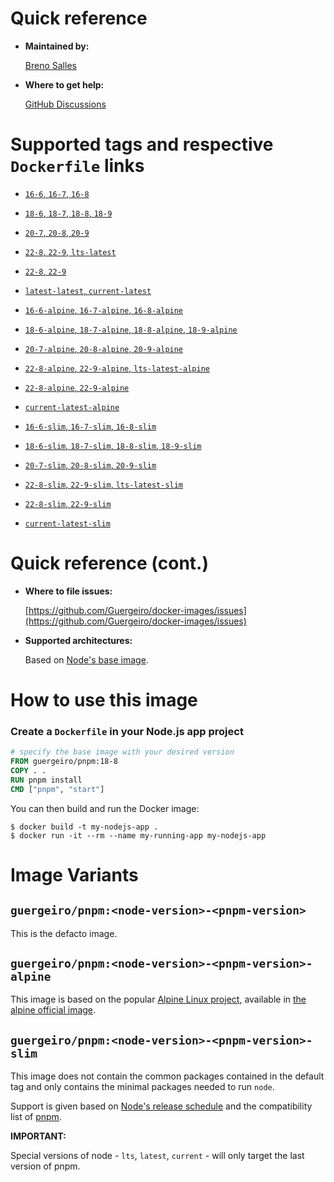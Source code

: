 # Quick reference

- **Maintained by:**

  [Breno Salles](https://brenosalles.com)

- **Where to get help:**

  [GitHub Discussions](https://github.com/Guergeiro/docker-images/discussions)

# Supported tags and respective `Dockerfile` links

- [`16-6`, `16-7`, `16-8`](./Dockerfile)

- [`18-6`, `18-7`, `18-8`, `18-9`](./Dockerfile)

- [`20-7`, `20-8`, `20-9`](./Dockerfile)

- [`22-8`, `22-9`, `lts-latest`](./Dockerfile)

- [`22-8`, `22-9`](./Dockerfile)

- [`latest-latest`, `current-latest`](./Dockerfile)

- [`16-6-alpine`, `16-7-alpine`, `16-8-alpine`](./Dockerfile_alpine)

- [`18-6-alpine`, `18-7-alpine`, `18-8-alpine`, `18-9-alpine`](./Dockerfile_alpine)

- [`20-7-alpine`, `20-8-alpine`, `20-9-alpine`](./Dockerfile_alpine)

- [`22-8-alpine`, `22-9-alpine`, `lts-latest-alpine`](./Dockerfile_alpine)

- [`22-8-alpine`, `22-9-alpine`](./Dockerfile_alpine)

- [`current-latest-alpine`](./Dockerfile_alpine)

- [`16-6-slim`, `16-7-slim`, `16-8-slim`](./Dockerfile_slim)

- [`18-6-slim`, `18-7-slim`, `18-8-slim`, `18-9-slim`](./Dockerfile_slim)

- [`20-7-slim`, `20-8-slim`, `20-9-slim`](./Dockerfile_slim)

- [`22-8-slim`, `22-9-slim`, `lts-latest-slim`](./Dockerfile_slim)

- [`22-8-slim`, `22-9-slim`](./Dockerfile_slim)

- [`current-latest-slim`](./Dockerfile_slim)

# Quick reference (cont.)

- **Where to file issues:**

  [https://github.com/Guergeiro/docker-images/issues](https://github.com/Guergeiro/docker-images/issues)

- **Supported architectures:**

  Based on [Node's base image](https://hub.docker.com/_/node).

# How to use this image

### Create a `Dockerfile` in your Node.js app project

```dockerfile
# specify the base image with your desired version
FROM guergeiro/pnpm:18-8
COPY . .
RUN pnpm install
CMD ["pnpm", "start"]
```

You can then build and run the Docker image:

```console
$ docker build -t my-nodejs-app .
$ docker run -it --rm --name my-running-app my-nodejs-app
```

# Image Variants

## `guergeiro/pnpm:<node-version>-<pnpm-version>`

This is the defacto image.

## `guergeiro/pnpm:<node-version>-<pnpm-version>-alpine`

This image is based on the popular
[Alpine Linux project](https://alpinelinux.org/), available in
[the alpine official image](https://hub.docker.com/_/alpine).

## `guergeiro/pnpm:<node-version>-<pnpm-version>-slim`

This image does not contain the common packages contained in the default tag and
only contains the minimal packages needed to run `node`.

Support is given based on
[Node's release schedule](https://github.com/nodejs/release#release-schedule)
and the compatibility list of
[pnpm](https://pnpm.io/installation#compatibility).

**IMPORTANT:**

Special versions of node - `lts`, `latest`, `current` - will only target the
last version of pnpm.
